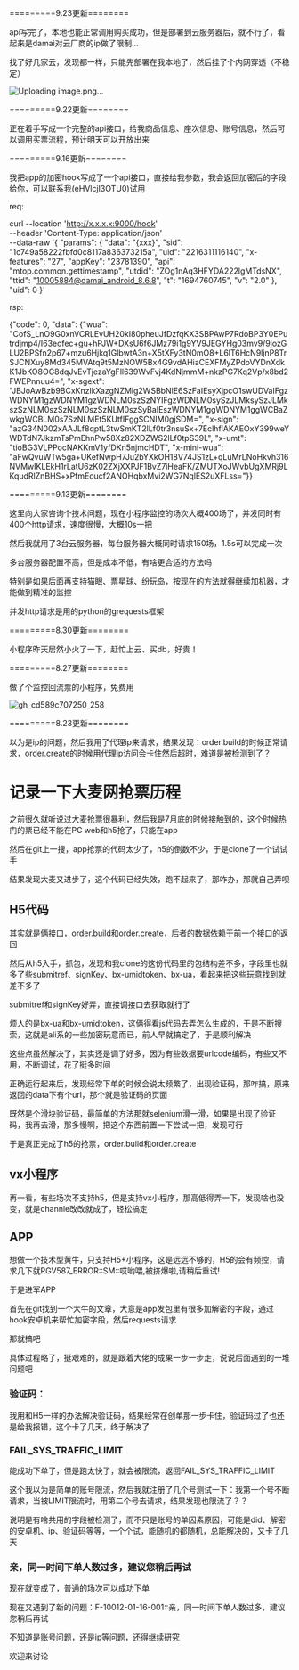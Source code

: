 =========9.23更新========

api写完了，本地也能正常调用购买成功，但是部署到云服务器后，就不行了，看起来是damai对云厂商的ip做了限制...

找了好几家云，发现都一样，只能先部署在我本地了，然后挂了个内网穿透（不稳定）

![Uploading image.png…]()



=========9.22更新========

正在着手写成一个完整的api接口，给我商品信息、座次信息、账号信息，然后可以调用买票流程，预计明天可以开放出来


=========9.16更新========

我把app的加密hook写成了一个api接口，直接给我参数，我会返回加密后的字段给你，可以联系我(eHVlcjI3OTU0)试用

req:

curl --location 'http://x.x.x.x:9000/hook' \
--header 'Content-Type: application/json' \
--data-raw '{
    "params": {
        "data": "{xxx}",
        "sid": "1c749a58222fbfd0c8117a836373215a",
        "uid": "2216311116140",
        "x-features": "27",
        "appKey": "23781390",
        "api": "mtop.common.gettimestamp",
        "utdid": "ZOg1nAq3HFYDA222lgMTdsNX",
        "ttid": "10005884@damai_android_8.6.8",
        "t": "1694760745",
        "v": "2.0"
    },
    "uid": 0
}'

rsp:

{"code": 0, "data": {"wua":
"CofS_LnO9G0xnVCRLEvUH20kI80pheuJfDzfqKX3SBPAwP7RdoBP3Y0EPutrdjmp4/I63eofec+gu+hPJW+DXsU6f6JMz79i1g9YV9JEGYHg03mv9/9jozGLU2BPSfn2p67+mzu6Hjkq1GlbwtA3n+X5tXFy3tN0mO8+L6lT6HcN9ljnP8TrSJCNXuy8Md345MVAtq9t5MzNOW5Bx4G9vdAHiaCEXFMyZPdoVYDnXdkK1JbKO8OG8dqJvEvTjezaYgFll639WvFvj4KdNjmmM+nkzPG7Kq2Vp/x8bd2FWEPnnuu4=",
"x-sgext":
"JBJoAwBzb9BCxKnzlkXazgNZMlg2WSBbNlE6SzFaIEsyXjpcO1swUDVaIFgzWDNYM1gzWDNYM1gzWDNLM0szSzNYIFgzWDNLM0sySzJLMksySzJLMkszSzNLM0szSzNLM0szSzNLM0szSyBaIEszWDNYM1ggWDNYM1ggWCBaZwkgWCBLM0s7SzNLMEt5KUtfIFggSCNIM0gjSDM=",
"x-sign": "azG34N002xAAJLf8qptL3twSmKT2lLf0tr3nsuSx+7EclhflAKAEOxY399weYWDTdN7JkzmTsPmEhnPw58Xz82XDZWS2lLf0tpS39L",
"x-umt": "tioBG3VLPPocNAKKmV1yfDKn5njmcHDT", "x-mini-wua":
"aFwQvuWTw5ga+UKefNwpH7Ju2bYXkOH18V74JS1zL+qLuMrLNoHkvh316NVMwIKLEkH1rLatU6zK02ZXjXXPJF1BvZ7iHeaFK/ZMUTXoJWvbUgXMRj9LKqudRlZnBHS+xPfmEoucf2ANOHqbxMvi2WG7NqlES2uXFLss="}}

=========9.13更新========

这里向大家咨询个技术问题，现在小程序监控的场次大概400场了，并发同时有400个http请求，速度很慢，大概10s一把

然后我就用了3台云服务器，每台服务器大概同时请求150场，1.5s可以完成一次

多台服务器配置不高，但是成本不低，有啥更合适的方法吗

特别是如果后面再支持猫眼、票星球、纷玩岛，按现在的方法就得继续加机器，才能做到精准的监控

并发http请求是用的python的grequests框架

=========8.30更新========

小程序昨天居然小火了一下，赶忙上云、买db，好贵！

=========8.27更新========

做了个监控回流票的小程序，免费用

![gh_cd589c707250_258](https://github.com/gxh27954/damai_requests/assets/24693917/7edab18a-ef28-4cb8-a379-7f0ae740ac4f)


=========8.23更新========

以为是ip的问题，然后我用了代理ip来请求，结果发现：order.build的时候正常请求，order.create的时候用代理ip访问会卡住然后超时，难道是被检测到了？


# 记录一下大麦网抢票历程

之前很久就听说过大麦抢票很暴利，然后我是7月底的时候接触到的，这个时候热门的票已经不能在PC web和h5抢了，只能在app

然后在git上一搜，app抢票的代码太少了，h5的倒数不少，于是clone了一个试试手

结果发现大麦又进步了，这个代码已经失效，跑不起来了，那咋办，那就自己弄呗

## H5代码
其实就是俩接口，order.build和order.create，后者的数据依赖于前一个接口的返回

然后从h5入手，抓包，发现和我clone的这份代码里的包结构差不多，字段里也就多了些submitref、signKey、bx-umidtoken、bx-ua，看起来把这些玩意找到就差不多了

submitref和signKey好弄，直接调接口去获取就行了

烦人的是bx-ua和bx-umidtoken，这俩得看js代码去弄怎么生成的，于是不断搜索，这就是ali系的一些加密玩意而已，前人早就搞定了，于是顺利解决

这些点虽然解决了，其实还是调了好多，因为有些数据要urlcode编码，有些又不用，不断调试，花了挺多时间

正确运行起来后，发现经常下单的时候会说太频繁了，出现验证码，那咋搞，原来返回的data下有个url，那个就是验证码的页面

既然是个滑块验证码，最简单的方法那就selenium滑一滑，如果是出现了验证码，我再去滑，那多慢啊，把这个东西前置一下尝试一把，发现可行

于是真正完成了h5的抢票，order.build和order.create

## vx小程序
再一看，有些场次不支持h5，但是支持vx小程序，那高低得弄一下，发现啥也没变，就是channle改改就成了，轻松搞定

## APP
想做一个技术型黄牛，只支持H5+小程序，这是远远不够的，H5的会有频控，请求几下就RGV587_ERROR::SM::哎哟喂,被挤爆啦,请稍后重试!

于是进军APP

首先在git找到一个大牛的文章，大意是app发包里有很多加解密的字段，通过hook安卓机来帮忙加密字段，然后requests请求

那就搞吧

具体过程略了，挺艰难的，就是跟着大佬的成果一步一步走，说说后面遇到的一堆问题吧

### 验证码：
我用和H5一样的办法解决验证码，结果经常在创单那一步卡住，验证码过了也还是给我报错，这个卡了几天，终于解决了

### FAIL_SYS_TRAFFIC_LIMIT
能成功下单了，但是跑太快了，就会被限流，返回FAIL_SYS_TRAFFIC_LIMIT

这个我以为是简单的账号限流，然后我就注册了几个号测试一下：我第一个号不断请求，当被LIMIT限流时，用第二个号去请求，结果发现也限流了？？

说明是有啥共用的字段被检测了，而不只是账号的单因素原因，可能是did、解密的安卓机、ip、验证码等等，一个个试，能随机的都随机，总能解决的，又卡了几天

### 亲，同一时间下单人数过多，建议您稍后再试
现在就变成了，普通的场次可以成功下单

现在又遇到了新的问题：F-10012-01-16-001::亲，同一时间下单人数过多，建议您稍后再试

不知道是账号问题，还是ip等问题，还得继续研究

欢迎来讨论
